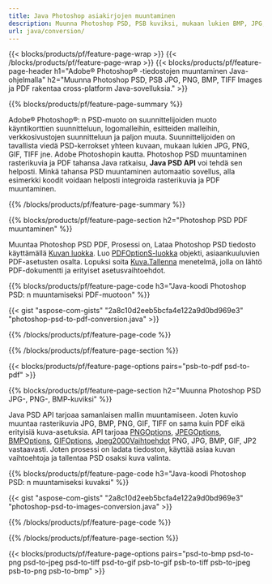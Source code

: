 ```yaml
---
title: Java Photoshop asiakirjojen muuntaminen
description: Muunna Photoshop PSD, PSB kuviksi, mukaan lukien BMP, JPG, PNG, TIFF ja PDF Java-kirjaston kautta.
url: java/conversion/
---
```


{{< blocks/products/pf/feature-page-wrap >}}
{{< /blocks/products/pf/feature-page-wrap >}}
{{< blocks/products/pf/feature-page-header h1="Adobe® Photoshop® -tiedostojen muuntaminen Java-ohjelmalla" h2="Muunna Photoshop PSD, PSB JPG, PNG, BMP, TIFF Images ja PDF rakentaa cross-platform Java-sovelluksia." >}}

{{% blocks/products/pf/feature-page-summary %}}

Adobe® Photoshop®: n PSD-muoto on suunnittelijoiden muoto käyntikorttien suunnitteluun, logomalleihin, esitteiden malleihin, verkkosivustojen suunnitteluun ja paljon muuta. Suunnittelijoiden on tavallista viedä PSD-kerrokset yhteen kuvaan, mukaan lukien JPG, PNG, GIF, TIFF jne. Adobe Photoshopin kautta. Photoshop PSD muuntaminen rasterikuvia ja PDF tahansa Java ratkaisu, **Java PSD API** voi tehdä sen helposti. Minkä tahansa PSD muuntaminen automaatio sovellus, alla esimerkki koodit voidaan helposti integroida rasterikuvia ja PDF muuntaminen.

{{% /blocks/products/pf/feature-page-summary %}}

{{% blocks/products/pf/feature-page-section h2="Photoshop PSD PDF muuntaminen" %}}

Muuntaa Photoshop PSD PDF, Prosessi on, Lataa Photoshop PSD tiedosto käyttämällä [Kuvan luokka](https://apireference.aspose.com/psd/java/com.aspose.psd/Image). Luo [PDFOptionS-luokka](https://apireference.aspose.com/psd/java/com.aspose.psd.imageoptions/PdfOptions) objekti, asiaankuuluvien PDF-asetusten osalta. Lopuksi soita [Kuva.Tallenna](https://apireference.aspose.com/psd/java/com.aspose.psd/Image#save-java.lang.String-com.aspose.psd.ImageOptionsBase-) menetelmä, jolla on lähtö PDF-dokumentti ja erityiset asetusvaihtoehdot.

{{% blocks/products/pf/feature-page-code h3="Java-koodi Photoshop PSD: n muuntamiseksi PDF-muotoon" %}}

{{< gist "aspose-com-gists" "2a8c10d2eeb5bcfa4e122a9d0bd969e3" "photoshop-psd-to-pdf-conversion.java" >}}

{{% /blocks/products/pf/feature-page-code %}}

{{% /blocks/products/pf/feature-page-section %}}

{{< blocks/products/pf/feature-page-options pairs="psb-to-pdf psd-to-pdf" >}}

{{% blocks/products/pf/feature-page-section h2="Muunna Photoshop PSD JPG-, PNG-, BMP-kuviksi" %}}

Java PSD API tarjoaa samanlaisen mallin muuntamiseen. Joten kuvio muuntaa rasterikuvia JPG, BMP, PNG, GIF, TIFF on sama kuin PDF eikä erityisiä kuva-asetuksia. API tarjoaa [PNGOptions](https://apireference.aspose.com/psd/java/com.aspose.psd.imageoptions/PngOptions), [JPEGOptions](https://apireference.aspose.com/psd/java/com.aspose.psd.imageoptions/JpegOptions), [BMPOptions](https://apireference.aspose.com/psd/java/com.aspose.psd.imageoptions/BmpOptions), [GIFOptions](https://apireference.aspose.com/psd/java/com.aspose.psd.imageoptions/GifOptions), [Jpeg2000Vaihtoehdot](https://apireference.aspose.com/psd/java/com.aspose.psd.imageoptions/Jpeg2000Options) PNG, JPG, BMP, GIF, JP2 vastaavasti. Joten prosessi on ladata tiedoston, käyttää asiaa kuvan vaihtoehtoja ja tallentaa PSD osaksi kuva valinta.

{{% blocks/products/pf/feature-page-code h3="Java-koodi Photoshop PSD: n muuntamiseksi kuvaksi" %}}

{{< gist "aspose-com-gists" "2a8c10d2eeb5bcfa4e122a9d0bd969e3" "photoshop-psd-to-images-conversion.java" >}}

{{% /blocks/products/pf/feature-page-code %}}

{{% /blocks/products/pf/feature-page-section %}}

{{< blocks/products/pf/feature-page-options pairs="psd-to-bmp psd-to-png psd-to-jpeg psd-to-tiff psd-to-gif psb-to-gif psb-to-tiff psb-to-jpeg psb-to-png psb-to-bmp" >}}
